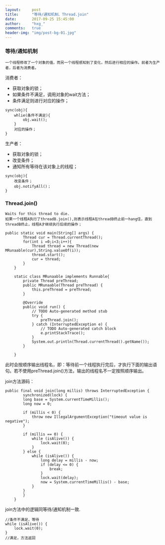 ```yaml
---
layout:     post
title:      "等待/通知机制、Thread.join"
date:       2017-09-25 15:45:00
author:     "hxg_"
comments:	true
header-img: "img/post-bg-01.jpg"
---
```


### 等待/通知机制

```
一个线程修改了一个对象的值，而另一个线程感知到了变化，然后进行相应的操作。前者为生产者，后者为消费者。
```

消费者：

- 获取对象的锁；
- 如果条件不满足，调用对象的wait方法；
- 条件满足则进行对应的操作；

```
sync(obj){
	whlie(条件不满足){
		obj.wait();
	}
	对应的操作；
}
```

生产者：

- 获取对象的锁；
- 改变条件；
- 通知所有等待在该对象上的线程；

```
sync(obj){
	改变条件；
	obj.notifyAll()；
}
```

### Thread.join()

```
Waits for this thread to die.
如果一个线程A执行了threadB.join(),则表示线程A在threadB终止前一hang住，直到threadB终止，线程A才继续执行后续的操作；
```

```
public static void main(String[] args) {
		Thread cur = Thread.currentThread();
		for(int i =0;i<3;i++){
			Thread thread = new Thread(new MRunaable(cur),String.valueOf(i));
			thread.start();
			cur = thread;
		}
	}
	
	static class MRunaable implements Runnable{
		private Thread preThread;
		public MRunaable(Thread preThread) {
			this.preThread = preThread;
		}

		@Override
		public void run() {
			// TODO Auto-generated method stub
			try {
				preThread.join();
			} catch (InterruptedException e) {
				// TODO Auto-generated catch block
				e.printStackTrace();
			}
			System.out.println(Thread.currentThread().getName());
		}
		
	}
```

此时会按顺序输出线程名，即：等待前一个线程执行完后，才执行下面的输出语句。若不使用preThread.join()方法，输出的线程名不一定按照顺序输出。

join方法源码：

```
public final void join(long millis) throws InterruptedException {
        synchronized(lock) {
        long base = System.currentTimeMillis();
        long now = 0;

        if (millis < 0) {
            throw new IllegalArgumentException("timeout value is negative");
        }

        if (millis == 0) {
            while (isAlive()) {
                lock.wait(0);
            }
        } else {
            while (isAlive()) {
                long delay = millis - now;
                if (delay <= 0) {
                    break;
                }
                lock.wait(delay);
                now = System.currentTimeMillis() - base;
            }
        }
        }
    }
```

join方法中的逻辑同等待/通知机制一致.

```
//条件不满足，等待
while (isAlive()) {
	lock.wait(0);
}
//满足，方法返回
```